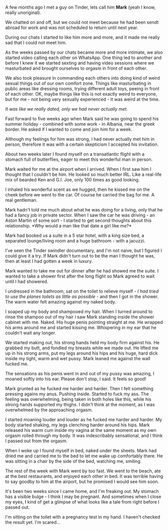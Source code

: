 A few months ago I met a guy on Tinder, lets call him **Mark** (yeah I know, really unoriginal). 

We chatted on and off, but we could not meet because he had been sendt abroad for work and was not scheduled to return until next year.

During our chats I started to like him more and more, and it made me really sad that I could not meet him.

As the weeks passed by our chats became more and more intimate, we also started video calling each other on WhatsApp. One thing led to another and before I knew it we started sexting and having video sessions where we masturbated and brought ourselves to orgasm in front of each other.

We also took pleasure in commanding each others into doing kind of weird sexual things out of our own comfort zone. Things like masturbating in public areas like dressing rooms, trying different adult toys, peeing in front of each other. OK, maybe things like this is not exactly weird to everyone, but for me - not being very sexually experienced - it was weird at the time.

*It was like we really dated, only we had never actually met.*

Fast forward to five weeks ago when Mark said he was going to spend his summer holiday - combined with some work - in Albania, near the greek border. He asked if I wanted to come and join him for a week.

Although my feelings for him was strong, I had never actually met him in person, therefore it was with a certain skepticism I accepted his invitation.

About two weeks later I found myself on a transatlantic flight with a stomach full of butterflies, eager to meet this wonderful man in person.

Mark waited for me at the airport when I arrived. When I first saw him I thought that I couldn't be him. He looked so much better IRL. Like a real-life mix of bearded Ken and G.I. Joe, only 100 times as good looking.

I inhaled his wonderful scent as we hugged, then he kissed me on the cheek before we went to the car. Of course he carried the bag for me. A real gentleman.

Mark hadn't told me much about what he was doing for a living, only that he had a fancy job in private sector. When I saw the car he was driving - an Aston Martin of some sort - I started to get second thoughts about this relationship. \*Why would a man like that date a girl like me?\*

Mark had booked us a suite in a 5 star hotel, with a king size bed, a separated lounge/living room and a huge bathroom - with a jacuzzi.

I've seen the Tinder swindler documentary, and I'm not naive, but I figured I could give it a try. If Mark didn't turn out to be the man I thought he was, then at least I had gotten a week in luxury.

Mark wanted to take me out for dinner after he had showed me the suite. I wanted to take a shower first after the long flight so Mark agreed to wait until I had showered.

I undressed in the bathroom, sat on the toilet to relieve myself - *I had tried to use the planes toilets as little as possible* \- and then I got in the shower. The warm water felt amazing against my naked body.

I soaped up my body and shampooed my hair. When I turned around to rinse the shampoo out of my hair i saw Mark standing inside the shower cabinet with me. Naked. His huge penis pointing straight at me. He wrapped his arms around me and started kissing me. Whispering in my ear that he couldn't wait any longer.

We started making out, his strong hands held my body firm against his. He grabbed my butt, and fondled my breasts while we made out. He lifted me up in his strong arms, put my legs around his hips and his huge, hard dick inside my tight, warm and wet pussy. Mark leaned me against the wall fucked me.

The sensations as his penis went in and out of my pussy was amazing, I moaned softly into his ear. Please don't stop, I said. It feels so good!

Mark grunted as he fucked me harder and harder. Then I felt something pressing agains my anus. Pushing inside. Started to fuck my ass. The feeling was overwhelming, being taken in both holes like this, while his strong hands supported my thighs. I didn't think at the moment, as I was overwhelmed by the approaching orgasm.

I started moaning louder and louder as he fucked me harder and harder. My body started shaking, my legs clenching harder around his hips. Mark released his warm cum inside my vagina at the same moment as my own orgasm rolled through my body. It was indescribably sensational, and I think I passed out from the orgasm.

When I woke up I found myself in  bed, naked under the sheets. Mark had dried me and carried me to the bed to let me wake up comfortably there. He was sitting in a chair by the side of the bed, watching me, smiling.

The rest of the week with Mark went by too fast. We went to the beach, ate at the best restaurants, and enjoyed each other in bed. It was terrible having to say goodby to him at the airport, but he promised I would see him soon.

It's been two weeks since I came home, and I'm freaking out. My stomach has a visible bulge - I think I may be pregnant. And sometimes when I close my eyes, I kind of get a glimpse of what looks like a tale from right before I passed out.

I'm sitting on the toilet with a pregnancy test in my hand. I haven't checked the result yet. I'm scared...